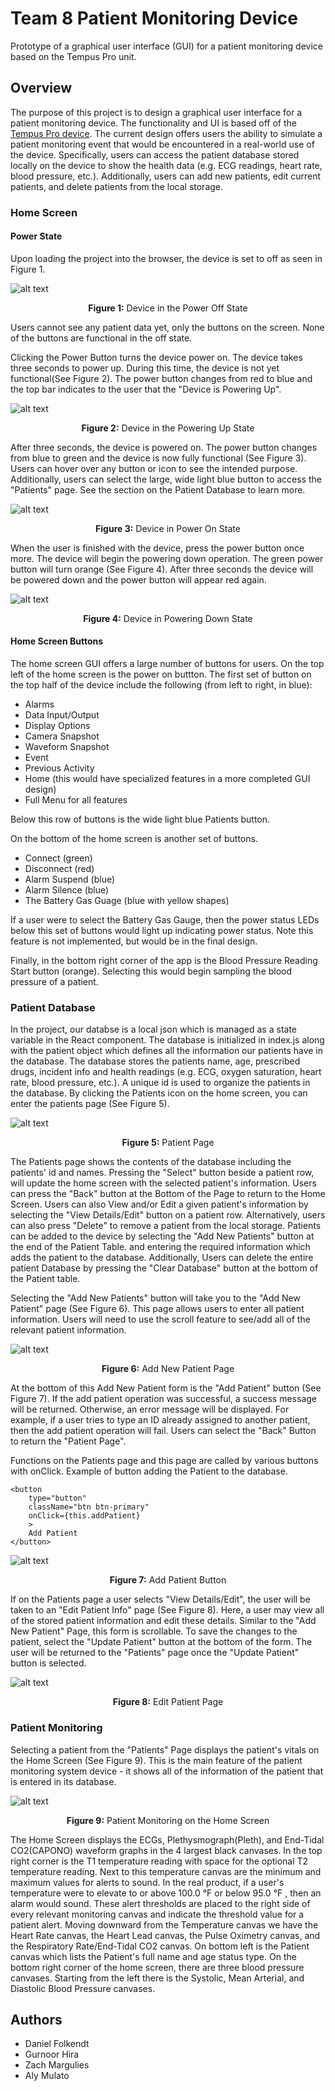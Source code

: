 # Team 8 Patient Monitoring Device

Prototype of a graphical user interface (GUI) for a patient monitoring device based on the Tempus Pro unit. 

## Overview

The purpose of this project is to design a graphical user interface for a patient monitoring device. The functionality and UI is based off of the [Tempus Pro device](https://www.documents.philips.com/assets/Instruction%20for%20Use/20210913/f810edd239df41c19c96ada200c9eb6d.pdf). The current design offers users the ability to simulate a patient monitoring event that would be encountered in a real-world use of the device. Specifically, users can access the patient database stored locally on the device to show the health data (e.g. ECG readings, heart rate, blood pressure, etc.). Additionally, users can add new patients, edit current patients, and delete patients from the local storage. 

### Home Screen

#### Power State
Upon loading the project into the browser, the device is set to off as seen in Figure 1.

![alt text](./img/homePageOff.png)<p align="center"><b>Figure 1:</b> Device in the Power Off State</p>

Users cannot see any patient data yet, only the buttons on the screen. None of the buttons are functional in the off state.

Clicking the Power Button turns the device power on. The device takes three seconds to power up. During this time, the device is not yet functional(See Figure 2). The power button changes from red to blue and the top bar indicates to the user that the "Device is Powering Up".

![alt text](./img/homePagePoweringUp.png)
<p align="center"><b>Figure 2:</b> Device in the Powering Up State</p>

After three seconds, the device is powered on. The power button changes from blue to green and the device is now fully functional (See Figure 3). Users can hover over any button or icon to see the intended purpose. Additionally, users can select the large, wide light blue button to access the "Patients" page. See the section on the Patient Database to learn more.

![alt text](./img/homePageOn.png)
<p align="center"><b>Figure 3:</b> Device in Power On State</p>

When the user is finished with the device, press the power button once more. The device will begin the powering down operation. The green power button will turn orange (See Figure 4). After three seconds the device will be powered down and the power button will appear red again.

![alt text](./img/homePagePoweringDown.png)
<p align="center"><b>Figure 4:</b> Device in Powering Down State</p>

#### Home Screen Buttons

The home screen GUI offers a large number of buttons for users. On the top left of the home screen is the power on buttton. The first set of button on the top half of the device include the following (from left to right, in blue):

- Alarms
- Data Input/Output
- Display Options
- Camera Snapshot
- Waveform Snapshot 
- Event
- Previous Activity
- Home (this would have specialized features in a more completed GUI design)
- Full Menu for all features

Below this row of buttons is the wide light blue Patients button. 

On the bottom of the home screen is another set of buttons.
- Connect (green)
- Disconnect (red)
- Alarm Suspend (blue)
- Alarm Silence (blue)
- The Battery Gas Guage (blue with yellow shapes)

If a user were to select the Battery Gas Gauge, then the power status LEDs below this set of buttons would light up indicating power status. Note this feature is not implemented, but would be in the final design.

Finally, in the bottom right corner of the app is the Blood Pressure Reading Start button (orange). Selecting this would begin sampling the blood pressure of a patient.


### Patient Database

In the project, our databse is a local json which is managed as a state variable in the React component.  The database is initialized in index.js along with the patient object which defines all the information our patients have in the database.  The database stores the patients name, age, prescribed drugs, incident info and health readings (e.g. ECG, oxygen saturation, heart rate, blood pressure, etc.).  A unique id is used to organize the patients in the database.  By clicking the Patients icon on the home screen, you can enter the patients page (See Figure 5).

![alt text](./img/patientPage.png)
<p align="center"><b>Figure 5:</b> Patient Page</p>

The Patients page shows the contents of the database including the patients' id and names. Pressing the "Select" button beside a patient row, will update the home screen with the selected patient's information. Users can press the "Back" button at the Bottom of the Page to return to the Home Screen. Users can also View and/or Edit a given patient's information by selecting the "View Details/Edit" button on a patient row. Alternatively, users can also press "Delete" to remove a patient from the local storage. Patients can be added to the device by selecting the "Add New Patients" button at the end of the Patient Table. and entering the required information which adds the patient to the database. Additionally, Users can delete the entire patient Database by pressing the "Clear Database" button at the bottom of the Patient table. 

Selecting the "Add New Patients" button will take you to the "Add New Patient" page (See Figure 6). This page allows users to enter all patient information. Users will need to use the scroll feature to see/add all of the relevant patient information. 

![alt text](./img/addPatient.png)
<p align="center"><b>Figure 6:</b> Add New Patient Page</p>

At the bottom of this Add New Patient form is the "Add Patient" button (See Figure 7). If the add patient operation was successful, a success message will be returned. Otherwise, an error message will be displayed. For example, if a user tries to type an ID already assigned to another patient, then the add patient operation will fail. Users can select the "Back" Button to return the "Patient Page".

Functions on the Patients page and this page are called by various buttons with onClick.
Example of button adding the Patient to the database.

```
<button
    type="button"
    className="btn btn-primary"
    onClick={this.addPatient}
    >
    Add Patient
</button>
```

![alt text](./img/addPatientButton.png)
<p align="center"><b>Figure 7:</b> Add Patient Button</p>

If on the Patients page a user selects "View Details/Edit", the user will be taken to an "Edit Patient Info" page (See Figure 8). Here, a user may view all of the stored patient information and edit these details. Similar to the "Add New Patient" Page, this form is scrollable. To save the changes to the patient, select the "Update Patient" button at the bottom of the form. The user will be returned to the "Patients" page once the "Update Patient" button is selected. 

![alt text](./img/editPatient.png)
<p align="center"><b>Figure 8:</b> Edit Patient Page</p>

### Patient Monitoring 

Selecting a patient from the "Patients" Page displays the patient's vitals on the Home Screen (See Figure 9). This is the main feature of the patient monitoring system device - it shows all of the information of the patient that is entered in its database.

![alt text](./img/patientInfo.png)
<p align="center"><b>Figure 9:</b> Patient Monitoring on the Home Screen</p>

The Home Screen displays the ECGs, Plethysmograph(Pleth), and End-Tidal CO2(CAPONO) waveform graphs in the 4 largest black canvases. In the top right corner is the T1 temperature reading with space for the optional T2 temperature reading. Next to this temperature canvas are the minimum and maximum values for alerts to sound. In the real product, if a user's temperature were to elevate to or above 100.0 °F or below 95.0 °F , then an alarm would sound. These alert thresholds are placed to the right side of every relevant monitoring canvas and indicate the threshold value for a patient alert. Moving downward from the Temperature canvas we have the Heart Rate canvas, the Heart Lead canvas, the Pulse Oximetry canvas, and the Respiratory Rate/End-Tidal CO2 canvas. On bottom left is the Patient canvas which lists the Patient's full name and age status type. On the bottom right corner of the home screen, there are three blood pressure canvases. Starting from the left there is the Systolic, Mean Arterial, and Diastolic Blood Pressure canvases.  

## Authors

- Daniel Folkendt
- Gurnoor Hira
- Zach Margulies
- Aly Mulato

